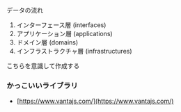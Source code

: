 データの流れ
1. インターフェース層 (interfaces)
2. アプリケーション層 (applications)
3. ドメイン層 (domains)
4. インフラストラクチャ層 (infrastructures)

こちらを意識して作成する



### かっこいいライブラリ
- [https://www.vantajs.com/](https://www.vantajs.com/)
